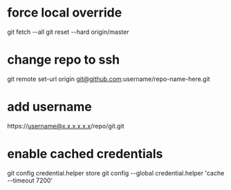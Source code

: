 # force local override
git fetch --all
git reset --hard origin/master

# change repo to ssh
git remote set-url origin git@github.com:username/repo-name-here.git

# add username
https://username@x.x.x.x.x.x/repo/git.git

# enable cached credentials
git config credential.helper store
git config --global credential.helper 'cache --timeout 7200'



